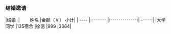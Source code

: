 ### 结婚邀请		
 |结婚  |        姓名	|金额（￥）	小计|
 | ---- |:------- |:-------------:| -----:|
|大学同学	|135宿舍	|徐偲	|999	|3664|
